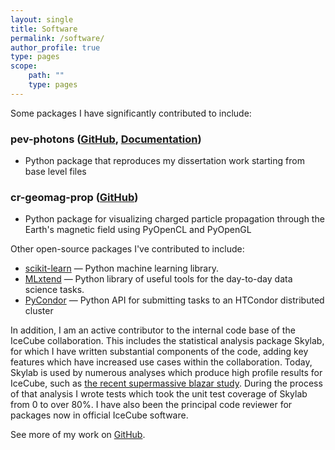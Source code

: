 ```yaml
---
layout: single
title: Software
permalink: /software/
author_profile: true
type: pages
scope:
    path: ""
    type: pages
---
```


Some packages I have significantly contributed to include:
### pev-photons ([GitHub](https://github.com/zdgriffith/pev-photons), [Documentation](https://zdgriffith.github.io/pev-photons/))

- Python package that reproduces my dissertation work starting from base level files

### cr-geomag-prop ([GitHub](https://github.com/zhampel/cr-geomag-prop))

- Python package for visualizing charged particle propagation through the Earth's magnetic field using PyOpenCL and PyOpenGL

Other open-source packages I've contributed to include:

- [scikit-learn](https://github.com/scikit-learn/scikit-learn) &mdash; Python machine learning library.
- [MLxtend](https://github.com/rasbt/mlxtend) &mdash; Python library of useful tools for the day-to-day data science tasks.
- [PyCondor](https://github.com/jrbourbeau.github.io/pycondor) &mdash; Python API for submitting tasks to an HTCondor distributed cluster

In addition, I am an active contributor to the internal code base of the IceCube collaboration.  This includes the statistical analysis package Skylab, for which I have written substantial components of the code, adding key features which have increased use cases within the collaboration.  Today, Skylab is used by numerous analyses which produce high profile results for IceCube, such as [the recent supermassive blazar study](https://nyti.ms/2L8hBlL).  During the process of that analysis I wrote tests which took the unit test coverage of Skylab from 0 to over 80%.  I have also been the principal code reviewer for packages now in official IceCube software.

See more of my work on [GitHub](http://github.com/zdgriffith).
